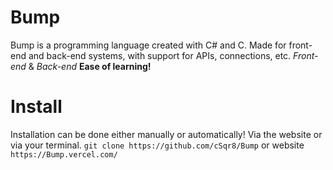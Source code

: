 # Bump
Bump is a programming language created with C# and C.
Made for front-end and back-end systems, with support for APIs, connections, etc.
*Front-end* & *Back-end*
**Ease of learning!**

# Install
Installation can be done either manually or automatically!
Via the website or via your terminal.
```git clone https://github.com/cSqr8/Bump```
or website ```https://Bump.vercel.com/```
